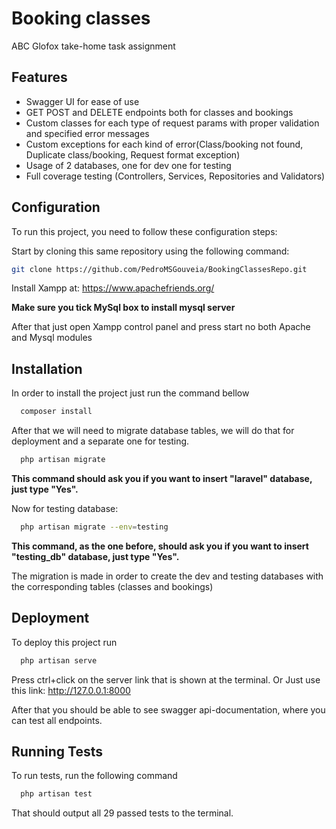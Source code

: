 
# Booking classes

ABC Glofox take-home task assignment
## Features

- Swagger UI for ease of use
- GET POST and DELETE endpoints both for classes and bookings
- Custom classes for each type of request params with proper validation and specified error messages
- Custom exceptions for each kind of error(Class/booking not found, Duplicate class/booking, Request format exception)
- Usage of 2 databases, one for dev one for testing
- Full coverage testing (Controllers, Services, Repositories and Validators)
## Configuration

To run this project, you need to follow these configuration steps:

Start by cloning this same repository using the following command:
```bash
git clone https://github.com/PedroMSGouveia/BookingClassesRepo.git
```

Install Xampp at: https://www.apachefriends.org/

**Make sure you tick MySql box to install mysql server**

After that just open Xampp control panel and press start no both Apache and Mysql modules
## Installation

In order to install the project just run the command bellow

```bash
  composer install
```

After that we will need to migrate database tables, we will do that for deployment and a separate one for testing.

```bash
  php artisan migrate
```

**This command should ask you if you want to insert "laravel" database, just type "Yes".**

Now for testing database:

```bash
  php artisan migrate --env=testing
```

**This command, as the one before, should ask you if you want to insert "testing_db" database, just type "Yes".**

The migration is made in order to create the dev and testing databases with the corresponding tables (classes and bookings)
## Deployment

To deploy this project run

```bash
  php artisan serve
```
Press ctrl+click on the server link that is shown at the terminal.
Or Just use this link: http://127.0.0.1:8000

After that you should be able to see swagger api-documentation, where you can test all endpoints.

## Running Tests

To run tests, run the following command

```bash
  php artisan test
```
That should output all 29 passed tests to the terminal.
